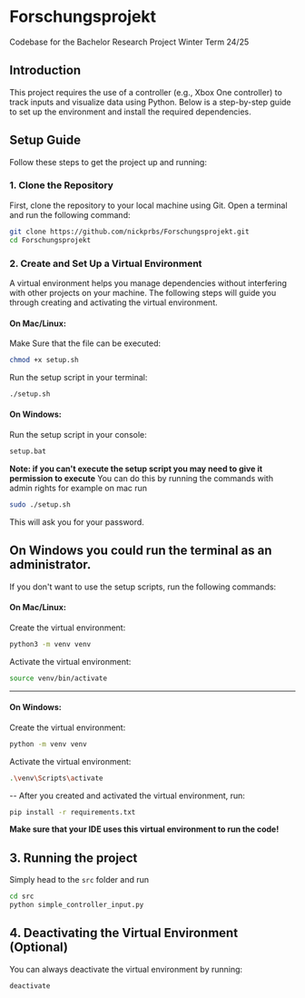 # Forschungsprojekt
Codebase for the Bachelor Research Project Winter Term 24/25


## Introduction

This project requires the use of a controller (e.g., Xbox One controller) to track inputs and visualize data using Python. Below is a step-by-step guide to set up the environment and install the required dependencies.

## Setup Guide

Follow these steps to get the project up and running:

### 1. Clone the Repository

First, clone the repository to your local machine using Git. Open a terminal and run the following command:

```bash
git clone https://github.com/nickprbs/Forschungsprojekt.git
cd Forschungsprojekt
```
### 2. Create and Set Up a Virtual Environment

A virtual environment helps you manage dependencies without interfering with other projects on your machine. The following steps will guide you through creating and activating the virtual environment.

#### On Mac/Linux:
Make Sure that the file can be executed: 
```bash
chmod +x setup.sh
```
Run the setup script in your terminal:
```bash
./setup.sh
```

#### On Windows:
Run the setup script in your console:
```bash
setup.bat
```

**Note: if you can't execute the setup script you may need to give it permission to execute**
You can do this by running the commands with admin rights
for example on mac run
```bash
sudo ./setup.sh
```
This will ask you for your password. 

On Windows you could run the terminal as an administrator.
---

If you don't want to use the setup scripts, run the following commands:


#### On Mac/Linux:
Create the virtual environment:
```bash
python3 -m venv venv
```
Activate the virtual environment:
```bash
source venv/bin/activate
```
---
#### On Windows:
Create the virtual environment:
```bash
python -m venv venv
```
Activate the virtual environment: 
```bash
.\venv\Scripts\activate
```
--
After you created and activated the virtual environment, run: 
```bash
pip install -r requirements.txt
```

**Make sure that your IDE uses this virtual environment to run the code!**

## 3. Running the project
Simply head to the `src` folder and run
```bash
cd src
python simple_controller_input.py
```

## 4. Deactivating the Virtual Environment (Optional)
You can always deactivate the virtual environment by running:
```bash
deactivate
```

